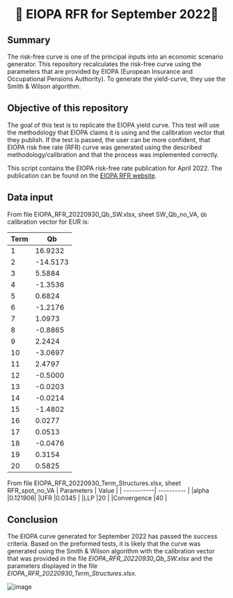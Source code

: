 <h1 align="center" style="border-botom: none">
  <b>
    🐍 EIOPA RFR for September 2022🐍     
  </b>
</h1>

## Summary
The risk-free curve is one of the principal inputs into an economic scenario generator. This repository recalculates the risk-free curve using the parameters that are provided by EIOPA (European Insurance and Occupational Pensions Authority). To generate the yield-curve, they use the Smith & Wilson algorithm.

## Objective of this repository

The goal of this test is to replicate the EIOPA yield curve. This test will use the methodology that EIOPA claims it is using and the calibration vector that they publish. If the test is passed, the user can be more confident, that EIOPA risk free rate (RFR) curve was generated using the described methodology/calibration and that the process was implemented correctly. 

This script contains the EIOPA risk-free rate publication for April 2022. The publication can be found on the [EIOPA RFR website](https://www.eiopa.europa.eu/tools-and-data/risk-free-interest-rate-term-structures_en).

## Data input
From file EIOPA_RFR_20220930_Qb_SW.xlsx, sheet SW_Qb_no_VA, `Qb` calibration vector for EUR is: 

| Term       | Qb         | 
| -----------| ---------- | 
|1|	 16.9232| 
|2|	-14.5173 |
|3|	 5.5884 |
|4|	-1.3536 |
|5|	 0.6824 |
|6|	-1.2176 |
|7|	 1.0973 |
|8|	-0.8865 |
|9|	 2.2424 |
|10|	-3.0697 |
|11|	 2.4797 |
|12|	-0.5000 |
|13|	-0.0203 |
|14|	-0.0214 |
|15|	-1.4802 |
|16|	 0.0277 |
|17|	 0.0513 |
|18|	-0.0476 |
|19|	 0.3154 |
|20|	 0.5825 |

From file EIOPA_RFR_20220930_Term_Structures.xlsx, sheet RFR_spot_no_VA
| Parameters  | Value     | 
| -----------| ---------- | 
|alpha	|0.121906|
|UFR	|0.0345 |
|LLP	|20 |
|Convergence	|40 |

## Conclusion

The EIOPA curve generated for September 2022 has passed the success criteria. Based on the preformed tests, it is likely that the curve was generated using the Smith & Wilson algorithm with the calibration vector that was provided in the file *EIOPA_RFR_20220930_Qb_SW.xlsx* and the parameters displayed in the file *EIOPA_RFR_20220930_Term_Structures.xlsx*.

![image](https://user-images.githubusercontent.com/95974474/210177914-2172ec64-7b50-4d0b-970b-bfa398b70e75.png)


